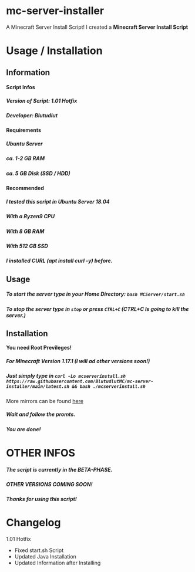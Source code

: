 # mc-server-installer
A Minecraft Server Install Script!
I created a **Minecraft Server Install Script**
# Usage / Installation
## Information
#### Script Infos
##### Version of Script: 1.01 Hotfix
##### Developer: Blutudlut
#### Requirements
##### Ubuntu Server
##### ca. 1-2 GB RAM
##### ca. 5 GB Disk (SSD / HDD)
#### Recommended
##### I tested this script in Ubuntu Server 18.04
##### With a Ryzen9 CPU
##### With 8 GB RAM
##### With 512 GB SSD
##### I installed CURL (apt install curl -y) before.
## Usage
##### To start the server type in your Home Directory: `bash MCServer/start.sh`
##### To stop the server type in `stop` or press `CTRL+C` (CTRL+C Is going to kill the server.)
## Installation
**You need Root Previleges!**
##### For Minecraft Version 1.17.1 (I will ad other versions soon!)
##### Just simply type in `curl -Lo mcserverinstall.sh https://raw.githubusercontent.com/BlutudlutMC/mc-server-installer/main/latest.sh && bash ./mcserverinstall.sh`
More mirrors can be found [here](https://blutudlut.xyz/link/ghmsimirrors.html/)
##### Wait and follow the promts.
##### You are done!
# OTHER INFOS
##### The script is currently in the BETA-PHASE.
##### OTHER VERSIONS COMING SOON!
##### Thanks for using this script!
# Changelog
1.01 Hotfix
  - Fixed start.sh Script
  - Updated Java Installation
  - Updated Information after Installing

